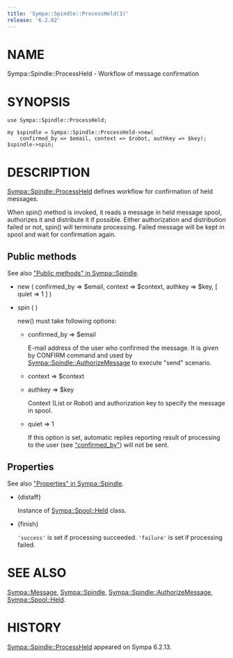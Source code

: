 ```yaml
---
title: 'Sympa::Spindle::ProcessHeld(3)'
release: '6.2.62'
---
```


# NAME

Sympa::Spindle::ProcessHeld - Workflow of message confirmation

# SYNOPSIS

    use Sympa::Spindle::ProcessHeld;

    my $spindle = Sympa::Spindle::ProcessHeld->new(
        confirmed_by => $email, context => $robot, authkey => $key);
    $spindle->spin;

# DESCRIPTION

[Sympa::Spindle::ProcessHeld](./Sympa-Spindle-ProcessHeld.3.md) defines workflow for confirmation of held
messages.

When spin() method is invoked, it reads a message in held message spool,
authorizes it and distribute it if possible.
Either authorization and distribution failed or not, spin() will terminate
processing.
Failed message will be kept in spool and wait for confirmation again.

## Public methods

See also ["Public methods" in Sympa::Spindle](./Sympa-Spindle.3.md#public-methods).

- new ( confirmed\_by => $email,
context => $context, authkey => $key,
\[ quiet => 1 \] )
- spin ( )

    new() must take following options:

    - confirmed\_by => $email

        E-mail address of the user who confirmed the message.
        It is given by CONFIRM command and
        used by [Sympa::Spindle::AuthorizeMessage](./Sympa-Spindle-AuthorizeMessage.3.md) to execute "send" scenario.

    - context => $context
    - authkey => $key

        Context (List or Robot) and authorization key to specify the message in
        spool.

    - quiet => 1

        If this option is set, automatic replies reporting result of processing
        to the user (see ["confirmed\_by"](#confirmed_by)) will not be sent.

## Properties

See also ["Properties" in Sympa::Spindle](./Sympa-Spindle.3.md#properties).

- {distaff}

    Instance of [Sympa::Spool::Held](./Sympa-Spool-Held.3.md) class.

- {finish}

    `'success'` is set if processing succeeded.
    `'failure'` is set if processing failed.

# SEE ALSO

[Sympa::Message](./Sympa-Message.3.md),
[Sympa::Spindle](./Sympa-Spindle.3.md), [Sympa::Spindle::AuthorizeMessage](./Sympa-Spindle-AuthorizeMessage.3.md),
[Sympa::Spool::Held](./Sympa-Spool-Held.3.md).

# HISTORY

[Sympa::Spindle::ProcessHeld](./Sympa-Spindle-ProcessHeld.3.md) appeared on Sympa 6.2.13.
